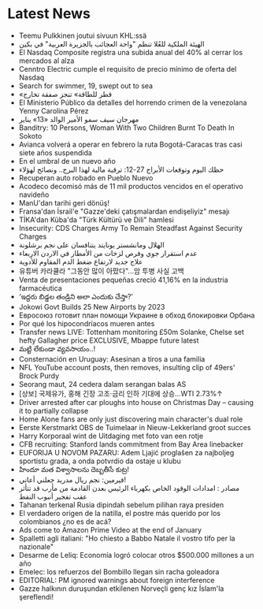 # Latest News
-  Teemu Pulkkinen joutui sivuun KHL:ssä
-  الهيئة الملكية للعُلا تنظم "واحة العجائب بالجزيرة العربية" في بكين
-  El Nasdaq Composite registra una subida anual del 40% al cerrar los mercados al alza
-  Cenntro Electric cumple el requisito de precio mínimo de oferta del Nasdaq
-  Search for swimmer, 19, swept out to sea
-  «قطر للطاقة» تنجز صفقة تخارج
-  El Ministerio Público da detalles del horrendo crimen de la venezolana Yenny Carolina Pérez
-  مهرجان سيف سمو الأمير الوالد «13» يناير
-  Banditry: 10 Persons, Woman With Two Children Burnt To Death In Sokoto
-  Avianca volverá a operar en febrero la ruta Bogotá-Caracas tras casi siete años suspendida
-  En el umbral de un nuevo año
-  حظك اليوم وتوقعات الأبراج 27-12: ترقية مالية لهذا البرج.. ونصائح لهؤلاء
-  Recuperan auto robado en Pueblo Nuevo
-  Acodeco decomisó más de 11 mil productos vencidos en el operativo navideño
-  ManU'dan tarihi geri dönüş!
-  Fransa'dan İsrail'e "Gazze'deki çatışmalardan endişeliyiz" mesajı
-  TİKA'dan Küba'da "Türk Kültürü ve Dili" hamlesi
-  Insecurity: CDS Charges Army To Remain Steadfast Against Security Charges
-  الهلال ومانشستر يونايتد يتنافسان على نجم برشلونة
-  عدم استقرار جوي وفرص لزخات من الأمطار في الاردن الاربعاء
-  علاج جديد لارتفاع ضغط الدم المقاوم للأدوية
-  유튜버 카라큘라 "그동안 많이 아팠다"…암 투병 사실 고백
-  Venta de presentaciones pequeñas creció 41,16% en la industria farmacéutica
-  ‘ఇద్దరు బిడ్డల తండ్రిని అలా ఎందుకు చేస్తా?’
-  Jokowi Govt Builds 25 New Airports by 2023
-  Евросоюз готовит план помощи Украине в обход блокировки Орбана
-  Por qué los hipocondríacos mueren antes
-  Transfer news LIVE: Tottenham monitoring £50m Solanke, Chelse set hefty Gallagher price EXCLUSIVE, Mbappe future latest
-  మట్టి లేకుండా వ్యవసాయం..!
-  Consternación en Uruguay: Asesinan a tiros a una familia
-  NFL YouTube account posts, then removes, insulting clip of 49ers' Brock Purdy
-  Seorang maut, 24 cedera dalam serangan balas AS
-  [상보] 국제유가, 홍해 긴장 고조·금리 인하 기대에 상승…WTI 2.73%↑
-  Driver arrested after car ploughs into house on Christmas Day – causing it to partially collapse
-  Home Alone fans are only just discovering main character's dual role
-  Eerste Kerstmarkt OBS de Tuimelaar in Nieuw-Lekkerland groot succes
-  Harry Korporaal wint de Uitdaging met foto van een rotje
-  CFB recruiting: Stanford lands commitment from Bay Area linebacker
-  EUFORIJA U NOVOM PAZARU: Adem Ljajić proglašen za najboljeg sportistu grada, a onda potvrdio da ostaje u klubu
-  హిందూ మత విశ్వాసాలను దెబ్బతీసే కుట్ర!
-  فيرمين: نجم ريال مدريد جعلني أعاني!
-  مصادر : امدادات الوقود الخاص بكهرباء الرئيس بعدن القادمة من مأرب قد تتأثر عقب تفجير أنبوب النفط
-  Tahanan terkenal Rusia dipindah sebelum pilihan raya presiden
-  El verdadero origen de la natilla, el postre más querido por los colombianos ¿no es de acá?
-  Ads come to Amazon Prime Video at the end of January
-  Spalletti agli italiani: "Ho chiesto a Babbo Natale il vostro tifo per la nazionale"
-  Desarme de Leliq: Economía logró colocar otros $500.000 millones a un año
-  Emelec: los refuerzos del Bombillo llegan sin racha goleadora
-  EDITORIAL: PM ignored warnings about foreign interference
-  Gazze halkının duruşundan etkilenen Norveçli genç kız İslam'la şereflendi!
